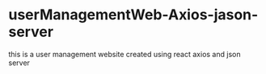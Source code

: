 # userManagementWeb-Axios-jason-server
this is a user management website created using react axios and json server
